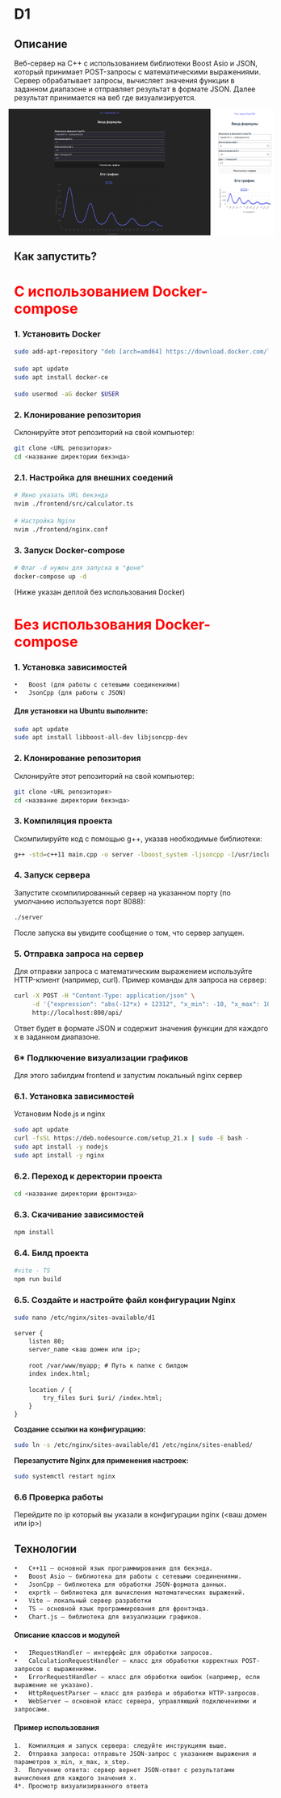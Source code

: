 # D1
## Описание



 Веб-сервер на C++ с использованием библиотеки Boost Asio и JSON, который принимает POST-запросы с математическими выражениями. Сервер обрабатывает запросы, вычисляет значения функции в заданном диапазоне и отправляет результат в формате JSON. Далее результат принимается на веб где визуализируется.
 <p align="center" style="display: flex; justify-content: center;">
  <img  height="250" src="./README/d-01.png" style="margin-right: 10px;">
  <img  height="250" src="./README/m-02.png">
</p>

## Как запустить?
<h1 style="color: red"> C использованием Docker-compose </h1>

### 1. Установить Docker
```bash
sudo add-apt-repository "deb [arch=amd64] https://download.docker.com/linux/ubuntu $(lsb_release -cs) stable"

sudo apt update
sudo apt install docker-ce

sudo usermod -aG docker $USER
```

### 2. Клонирование репозитория

Склонируйте этот репозиторий на свой компьютер:

``` bash
git clone <URL репозитория>
cd <название директории бекэнда>
```

### 2.1. Настройка для внешних соедений

``` bash
# Явно указать URL бекэнда
nvim ./frontend/src/calculator.ts

# Настройка Nginx
nvim ./frontend/nginx.conf
```

### 3. Запуск Docker-compose

``` bash
# Флаг -d нужен для запуска в "фоне"
docker-compose up -d
```


(Ниже указан деплой без использования Docker)
<h1 style="color: red">Без использования Docker-compose</h1>

### 1. Установка зависимостей

	•	Boost (для работы с сетевыми соединениями) 
	•	JsonCpp (для работы с JSON)

#### Для установки на Ubuntu выполните:

``` bash
sudo apt update
sudo apt install libboost-all-dev libjsoncpp-dev
```

### 2. Клонирование репозитория

Склонируйте этот репозиторий на свой компьютер:

``` bash
git clone <URL репозитория>
cd <название директории бекэнда>
```

### 3. Компиляция проекта

Скомпилируйте код с помощью g++, указав необходимые библиотеки:

``` bash
g++ -std=c++11 main.cpp -o server -lboost_system -ljsoncpp -I/usr/include/jsoncpp -I./libs
```

### 4. Запуск сервера

Запустите скомпилированный сервер на указанном порту (по умолчанию используется порт 8088):

``` bash
./server
```

После запуска вы увидите сообщение о том, что сервер запущен.

### 5. Отправка запроса на сервер

Для отправки запроса с математическим выражением используйте HTTP-клиент (например, curl). Пример команды для запроса на сервер:

``` bash
curl -X POST -H "Content-Type: application/json" \
     -d '{"expression": "abs(-12*x) + 12312", "x_min": -10, "x_max": 10, "x_step": 1}' \
     http://localhost:800/api/
```

Ответ будет в формате JSON и содержит значения функции для каждого x в заданном диапазоне.

### 6* Подлкючение визуализации графиков
Для этого забилдим frontend и запустим локальный nginx сервер
### 6.1. Установка зависимостей
Установим Node.js и nginx
``` bash
sudo apt update
curl -fsSL https://deb.nodesource.com/setup_21.x | sudo -E bash -
sudo apt install -y nodejs
sudo apt install -y nginx
```

### 6.2. Переход к деректории проекта
``` bash
cd <название директории фронтэнда>
```
### 6.3. Скачивание зависимостей
``` bash
npm install
```
### 6.4. Билд проекта
``` bash
#vite - TS
npm run build
```
### 6.5. Создайте и настройте файл конфигурации Nginx
``` bash
sudo nano /etc/nginx/sites-available/d1
```
```nginx
server {
    listen 80;
    server_name <ваш домен или ip>;

    root /var/www/myapp; # Путь к папке с билдом
    index index.html;

    location / {
        try_files $uri $uri/ /index.html;
    }
}
```
**Cоздание ссылки на конфигурацию:**
``` bash
sudo ln -s /etc/nginx/sites-available/d1 /etc/nginx/sites-enabled/
```
**Перезапустите Nginx для применения настроек:**
``` bash
sudo systemctl restart nginx
```
### 6.6 Проверка работы
Перейдите по ip который вы указали в конфигурации nginx (<ваш домен или ip>)


## Технологии

	•	C++11 — основной язык программирования для бекэнда.
	•	Boost Asio — библиотека для работы с сетевыми соединениями.
	•	JsonCpp — библиотека для обработки JSON-формата данных.
	•	exprtk — библиотека для вычисления математических выражений.
    •	Vite — локальный сервер разработки
    •	TS — основной язык программирования для фронтэнда.
    •	Chart.js — библиотека для визуализации графиков.


#### Описание классов и модулей

	•	IRequestHandler — интерфейс для обработки запросов.
	•	CalculationRequestHandler — класс для обработки корректных POST-запросов с выражениями.
	•	ErrorRequestHandler — класс для обработки ошибок (например, если выражение не указано).
	•	HttpRequestParser — класс для разбора и обработки HTTP-запросов.
	•	WebServer — основной класс сервера, управляющий подключениями и запросами.

#### Пример использования

	1.	Компиляция и запуск сервера: следуйте инструкциям выше.
	2.	Отправка запроса: отправьте JSON-запрос с указанием выражения и параметров x_min, x_max, x_step.
	3.	Получение ответа: сервер вернет JSON-ответ с результатами вычисления для каждого значения x.
    4*.	Просмотр визуализирванного ответа

